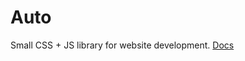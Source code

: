 # Auto

Small CSS + JS library for website development.
[Docs](https://andreyshpigunov.github.io/auto/)
